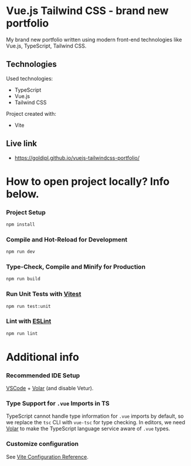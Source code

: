 # Vue.js Tailwind CSS - brand new portfolio

My brand new portfolio written using modern front-end technologies like Vue.js, TypeScript, Tailwind CSS.

## Technologies

Used technologies:

- TypeScript
- Vue.js
- Tailwind CSS

Project created with:

- Vite

## Live link

- https://goldipl.github.io/vuejs-tailwindcss-portfolio/

# How to open project locally? Info below.

### Project Setup

```sh
npm install
```

### Compile and Hot-Reload for Development

```sh
npm run dev
```

### Type-Check, Compile and Minify for Production

```sh
npm run build
```

### Run Unit Tests with [Vitest](https://vitest.dev/)

```sh
npm run test:unit
```

### Lint with [ESLint](https://eslint.org/)

```sh
npm run lint
```

# Additional info

### Recommended IDE Setup

[VSCode](https://code.visualstudio.com/) + [Volar](https://marketplace.visualstudio.com/items?itemName=Vue.volar) (and disable Vetur).

### Type Support for `.vue` Imports in TS

TypeScript cannot handle type information for `.vue` imports by default, so we replace the `tsc` CLI with `vue-tsc` for type checking. In editors, we need [Volar](https://marketplace.visualstudio.com/items?itemName=Vue.volar) to make the TypeScript language service aware of `.vue` types.

### Customize configuration

See [Vite Configuration Reference](https://vitejs.dev/config/).
